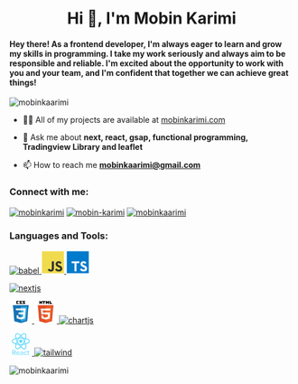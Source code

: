 <h1 align="center">Hi 👋, I'm Mobin Karimi</h1>
<h4 align="left"> Hey there! As a frontend developer, I'm always eager to learn and grow my skills in programming. I take my work seriously and always aim to be responsible and reliable. I'm excited about the opportunity to work with you and your team, and I'm confident that together we can achieve great things!</h3>

<p align="left"> <img src="https://komarev.com/ghpvc/?username=mobinkaarimi&label=Profile%20views&color=0e75b6&style=flat" alt="mobinkaarimi" /> </p>

- 👨‍💻 All of my projects are available at [mobinkarimi.com](mobinkarimi.com)

- 💬 Ask me about **next, react, gsap, functional programming, Tradingview Library and leaflet**

- 📫 How to reach me **mobinkaarimi@gmail.com**

<h3 align="left">Connect with me:</h3>
<p align="left">
<a href="https://codepen.io/mobinkarimi" target="blank"><img align="center" src="https://raw.githubusercontent.com/rahuldkjain/github-profile-readme-generator/master/src/images/icons/Social/codepen.svg" alt="mobinkarimi" height="30" width="40" /></a>
<a href="https://linkedin.com/in/mobin-karimi" target="blank"><img align="center" src="https://raw.githubusercontent.com/rahuldkjain/github-profile-readme-generator/master/src/images/icons/Social/linked-in-alt.svg" alt="mobin-karimi" height="30" width="40" /></a>
<a href="https://instagram.com/mobinkaarimi" target="blank"><img align="center" src="https://raw.githubusercontent.com/rahuldkjain/github-profile-readme-generator/master/src/images/icons/Social/instagram.svg" alt="mobinkaarimi" height="30" width="40" /></a>
</p>

<h3 align="left">Languages and Tools:</h3>
<p align="left"> <a href="https://babeljs.io/" target="_blank" rel="noreferrer"> <img src="https://www.vectorlogo.zone/logos/babeljs/babeljs-icon.svg" alt="babel" width="40" height="40"/> </a>
  <a href="https://developer.mozilla.org/en-US/docs/Web/JavaScript" target="_blank" rel="noreferrer"> <img src="https://raw.githubusercontent.com/devicons/devicon/master/icons/javascript/javascript-original.svg" alt="javascript" width="40" height="40"/> </a>
  <a href="https://www.typescriptlang.org/" target="_blank" rel="noreferrer"> <img src="https://raw.githubusercontent.com/devicons/devicon/master/icons/typescript/typescript-original.svg" alt="typescript" width="40" height="40"/> </a> </p>
  <a href="https://nextjs.org/" target="_blank" rel="noreferrer"> <img src="https://cdn.worldvectorlogo.com/logos/nextjs-2.svg" alt="nextjs" width="40" height="40"/> </a>
  
  <a href="https://www.w3schools.com/css/" target="_blank" rel="noreferrer"> <img src="https://raw.githubusercontent.com/devicons/devicon/master/icons/css3/css3-original-wordmark.svg" alt="css3" width="40" height="40"/> </a>
  <a href="https://www.w3.org/html/" target="_blank" rel="noreferrer"> <img src="https://raw.githubusercontent.com/devicons/devicon/master/icons/html5/html5-original-wordmark.svg" alt="html5" width="40" height="40"/> </a>
  <a href="https://www.chartjs.org" target="_blank" rel="noreferrer"> <img src="https://www.chartjs.org/media/logo-title.svg" alt="chartjs" width="40" height="40"/> </a>
 
  <a href="https://reactjs.org/" target="_blank" rel="noreferrer"> <img src="https://raw.githubusercontent.com/devicons/devicon/master/icons/react/react-original-wordmark.svg" alt="react" width="40" height="40"/> </a> <a href="https://tailwindcss.com/" target="_blank" rel="noreferrer"> <img src="https://www.vectorlogo.zone/logos/tailwindcss/tailwindcss-icon.svg" alt="tailwind" width="40" height="40"/> </a>

<p><img align="center" src="https://github-readme-stats.vercel.app/api/top-langs?username=mobinkaarimi&show_icons=true&locale=en&layout=compact" alt="mobinkaarimi" /></p>

